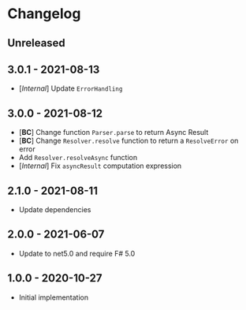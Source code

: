# Changelog

<!-- There is always Unreleased section on the top. Subsections (Add, Changed, Fix, Removed) should be Add as needed. -->
## Unreleased

## 3.0.1 - 2021-08-13
- [_Internal_] Update `ErrorHandling`

## 3.0.0 - 2021-08-12
- [**BC**] Change function `Parser.parse` to return Async Result
- [**BC**] Change `Resolver.resolve` function to return a `ResolveError` on error
- Add `Resolver.resolveAsync` function
- [_Internal_] Fix `asyncResult` computation expression

## 2.1.0 - 2021-08-11
- Update dependencies

## 2.0.0 - 2021-06-07
- Update to net5.0 and require F# 5.0

## 1.0.0 - 2020-10-27
- Initial implementation

